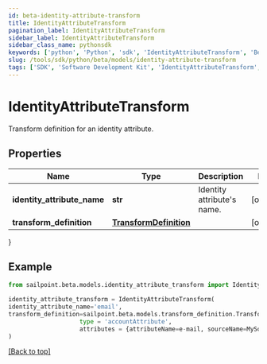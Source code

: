 ```yaml
---
id: beta-identity-attribute-transform
title: IdentityAttributeTransform
pagination_label: IdentityAttributeTransform
sidebar_label: IdentityAttributeTransform
sidebar_class_name: pythonsdk
keywords: ['python', 'Python', 'sdk', 'IdentityAttributeTransform', 'BetaIdentityAttributeTransform'] 
slug: /tools/sdk/python/beta/models/identity-attribute-transform
tags: ['SDK', 'Software Development Kit', 'IdentityAttributeTransform', 'BetaIdentityAttributeTransform']
---
```


# IdentityAttributeTransform

Transform definition for an identity attribute.

## Properties

Name | Type | Description | Notes
------------ | ------------- | ------------- | -------------
**identity_attribute_name** | **str** | Identity attribute's name. | [optional] 
**transform_definition** | [**TransformDefinition**](transform-definition) |  | [optional] 
}

## Example

```python
from sailpoint.beta.models.identity_attribute_transform import IdentityAttributeTransform

identity_attribute_transform = IdentityAttributeTransform(
identity_attribute_name='email',
transform_definition=sailpoint.beta.models.transform_definition.TransformDefinition(
                    type = 'accountAttribute', 
                    attributes = {attributeName=e-mail, sourceName=MySource, sourceId=2c9180877a826e68017a8c0b03da1a53}, )
)

```
[[Back to top]](#) 

